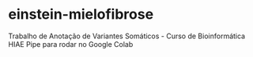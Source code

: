 # einstein-mielofibrose
Trabalho de Anotação de Variantes Somáticos - Curso de Bioinformática HIAE
Pipe para rodar no Google Colab
